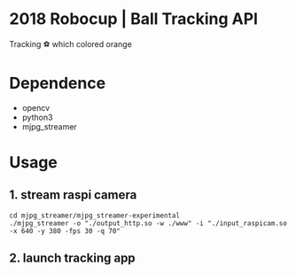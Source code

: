# 2018 Robocup | Ball Tracking API 
Tracking ⚽ which colored orange

# Dependence
- opencv
- python3
- mjpg_streamer

# Usage
## 1. stream raspi camera 
```
cd mjpg_streamer/mjpg_streamer-experimental
./mjpg_streamer -o "./output_http.so -w ./www" -i "./input_raspicam.so -x 640 -y 380 -fps 30 -q 70"
```

## 2. launch tracking app